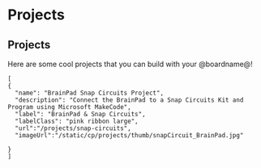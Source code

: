 # Projects

## Projects

Here are some cool projects that you can build with your @boardname@!

```codecard
[
{
  "name": "BrainPad Snap Circuits Project",
  "description": "Connect the BrainPad to a Snap Circuits Kit and Program using Microsoft MakeCode",
  "label": "BrainPad & Snap Circuits",
  "labelClass": "pink ribbon large",
  "url":"/projects/snap-circuits",
  "imageUrl":"/static/cp/projects/thumb/snapCircuit_BrainPad.jpg"

}
]
```